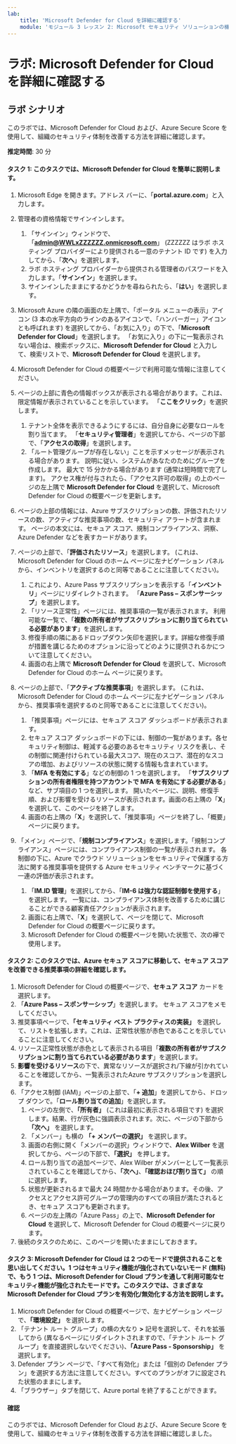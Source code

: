 ```yaml
---
lab:
    title: 'Microsoft Defender for Cloud を詳細に確認する'
    module: 'モジュール 3 レッスン 2: Microsoft セキュリティ ソリューションの機能を説明する: Azure のセキュリティ管理機能について説明する'
---
```


# ラボ: Microsoft Defender for Cloud を詳細に確認する

## ラボ シナリオ
このラボでは、Microsoft Defender for Cloud および、Azure Secure Score を使用して、組織のセキュリティ体制を改善する方法を詳細に確認します。

**推定時間**: 30 分

#### タスク 1: このタスクでは、Microsoft Defender for Cloud を簡単に説明します。
1.	Microsoft Edge を開きます。アドレス バーに、「**portal.azure.com**」と入力します。

1. 管理者の資格情報でサインインします。
    1. 「サインイン」ウィンドウで、「**admin@WWLxZZZZZZ.onmicrosoft.com**」 (ZZZZZZ はラボ ホスティング プロバイダーにより提供される一意のテナント ID です) を入力してから、「**次へ**」を選択します。
    1. ラボ ホスティング プロバイダーから提供される管理者のパスワードを入力します。「**サインイン**」を選択します。
    1. サインインしたままにするかどうかを尋ねられたら、「**はい**」を選択します。

1. Microsoft Azure の隣の画面の左上隅で、「ポータル メニューの表示」アイコン (3 本の水平方向のラインのあるアイコンで、「ハンバーガー」アイコンとも呼ばれます) を選択してから、「お気に入り」の下で、「**Microsoft Defender for Cloud**」を選択します。  「お気に入り」の下に一覧表示されない場合は、検索ボックスに、**Microsoft Defender for Cloud** と入力して、検索リストで、**Microsoft Defender for Cloud** を選択します。

1. Microsoft Defender for Cloud の概要ページで利用可能な情報に注意してください。  

1. ページの上部に青色の情報ボックスが表示される場合があります。これは、限定情報が表示されていることを示しています。  「**ここをクリック**」を選択します。
    1. テナント全体を表示できるようにするには、自分自身に必要なロールを割り当てます。  「**セキュリティ管理者**」を選択してから、ページの下部で、「**アクセスの取得**」を選択します。
    1. 「ルート管理グループが存在しない」ことを示すメッセージが表示される場合があります。  説明に従い、システムがあなたのためにグループを作成します。  最大で 15 分かかる場合があります (通常は短時間で完了します)。  アクセス権が付与されたら、「アクセス許可の取得」の上のページの左上隅で **Microsoft Defender for Cloud** を選択して、Microsoft Defender for Cloud の概要ページを更新します。

1. ページの上部の情報には、Azure サブスクリプションの数、評価されたリソースの数、アクティブな推奨事項の数、セキュリティ アラートが含まれます。  ページの本文には、セキュア スコア、規制コンプライアンス、洞察、Azure Defender などを表すカードがあります。  

1. ページの上部で、「**評価されたリソース**」を選択します。  (これは、Microsoft Defender for Cloud のホーム ページに左ナビゲーション パネルから、インベントリを選択するのと同等であることに注意してください)。
    1. これにより、Azure Pass サブスクリプションを表示する「**インベントリ**」ページにリダイレクトされます。  「**Azure Pass – スポンサーシップ**」を選択します。
    1. 「リソース正常性」ページには、推奨事項の一覧が表示されます。  利用可能な一覧で、「**複数の所有者がサブスクリプションに割り当てられている必要があります**」を選択します。
    1. 修復手順の隣にあるドロップダウン矢印を選択します。詳細な修復手順が措置を講じるためのオプションに沿ってどのように提供されるかについて注意してください。  
    1. 画面の右上隅で **Microsoft Defender for Cloud** を選択して、Microsoft Defender for Cloud のホーム ページに戻ります。

1. ページの上部で、「**アクティブな推奨事項**」を選択します。  (これは、Microsoft Defender for Cloud のホーム ページに左ナビゲーション パネルから、推奨事項を選択するのと同等であることに注意してください)。
    1. 「推奨事項」ページには、セキュア スコア ダッシュボードが表示されます。
    1. セキュア スコア ダッシュボードの下には、制御の一覧があります。各セキュリティ制御は、軽減する必要のあるセキュリティ リスクを表し、その制御に関連付けられている最大スコア、現在のスコア、潜在的なスコアの増加、およびリソースの状態に関する情報も含まれています。  
    1. 「**MFA を有効にする**」などの制御の 1 つを選択します。  「**サブスクリプションの所有者権限を持つアカウントで MFA を有効にする必要がある**」など、サブ項目の 1 つを選択します。  開いたページに、説明、修復手順、および影響を受けるリソースが表示されます。画面の右上隅の「**X**」を選択して、このページを終了します。
    1. 画面の右上隅の「**X**」を選択して、「推奨事項」ページを終了し、「概要」ページに戻ります。

1. 「メイン」ページで、「**規制コンプライアンス**」を選択します。「規制コンプライアンス」ページには、コンプライアンス制御の一覧が表示されます。  各制御の下に、Azure でクラウド ソリューションをセキュリティで保護する方法に関する推奨事項を提供する Azure セキュリティ ベンチマークに基づく一連の評価が表示されます。
    1. 「**IM.ID 管理**」を選択してから、「**IM-6 は強力な認証制御を使用する**」を選択します。  一覧には、コンプライアンス体制を改善するために講じることができる顧客責任アクションが表示されます。
    1. 画面に右上隅で、「**X**」を選択して、ページを閉じて、Microsoft Defender for Cloud の概要ページに戻ります。 
    1. Microsoft Defender for Cloud の概要ページを開いた状態で、次の襷で使用します。


#### タスク 2: このタスクでは、Azure セキュア スコアに移動して、セキュア スコアを改善できる推奨事項の詳細を確認します。 

1. Microsoft Defender for Cloud の概要ページで、**セキュア スコア** カードを選択します。
1. 「**Azure Pass – スポンサーシップ**」を選択します。  セキュア スコアをメモしてください。
1. 推奨事項ページで、**「セキュリティ ベスト プラクティスの実装」** を選択して、リストを拡張します。これは、正常性状態が赤色であることを示していることに注意してください。
1. リソース正常性状態が赤色として表示される項目「**複数の所有者がサブスクリプションに割り当てられている必要があります**」を選択します。 
1. **影響を受けるリソース**の下で、異常なリソースが選択され/下線が引かれていることを確認してから、一覧表示されたAzure サブスクリプションを選択します。
1. 「アクセス制御 (IAM)」ページの上部で、「**+ 追加**」を選択してから、ドロップ ダウンで。「**ロール割り当ての追加**」を選択します。
    1. ページの左側で、**「所有者」** (これは最初に表示される項目です) を選択します。結果、行が灰色に強調表示されます。次に、ページの下部から **「次へ」** を選択します。
    1. 「メンバー」も横の **「+ メンバーの選択」** を選択します。 
    1. 画面の右側に開く「メンバーの選択」ウィンドウで、**Alex Wilber** を選択してから、ページの下部で、**「選択」** を押します。  
    1. ロール割り当ての追加ページで、Alex Wilber がメンバーとして一覧表示されていることを確認してから、**「次へ」**、**「確認おほび割り当て」** の順に選択します。
    1. 状態が更新されるまで最大 24 時間かかる場合があります。その後、アクセスとアクセス許可グループの管理内のすべての項目が満たされるとき、セキュア スコアも更新されます。
    1. ページの左上隅の「Azure Pass」の上で、**Microsoft Defender for Cloud** を選択して、Microsoft Defender for Cloud の概要ページに戻ります。
1. 後続のタスクのために、このページを開いたままにしておきます。


#### タスク 3:  Microsoft Defender for Cloud は 2 つのモードで提供されることを思い出してください。1 つはセキュリティ機能が強化されていないモード (無料) で、もう 1 つは、Microsoft Defender for Cloud プランを通して利用可能なセキュリティ機能が強化されたモードです。このタスクでは、さまざまな Microsoft Defender for Cloud プランを有効化/無効化する方法を説明します。

1.	Microsoft Defender for Cloud の概要ページで、左ナビゲーション ページで、**「環境設定」** を選択します。
1. 「テナント ルート グループ」の横の大なり **>** 記号を選択して、それを拡張してから (異なるページにリダイレクトされますので、「テナント ルート グループ」を直接選択しないでください)、**「Azure Pass - Sponsorship」** を選択します。
1.	Defender プラン ページで、「すべて有効化」または「個別の Defender プラン」を選択する方法に注意してください。すべてのプランがオフに設定された状態のままにします。
1.	「ブラウザー」タブを閉じて、Azure portal を終了することができます。


#### 確認
このラボでは、Microsoft Defender for Cloud および、Azure Secure Score を使用して、組織のセキュリティ体制を改善する方法を詳細に確認しました。
